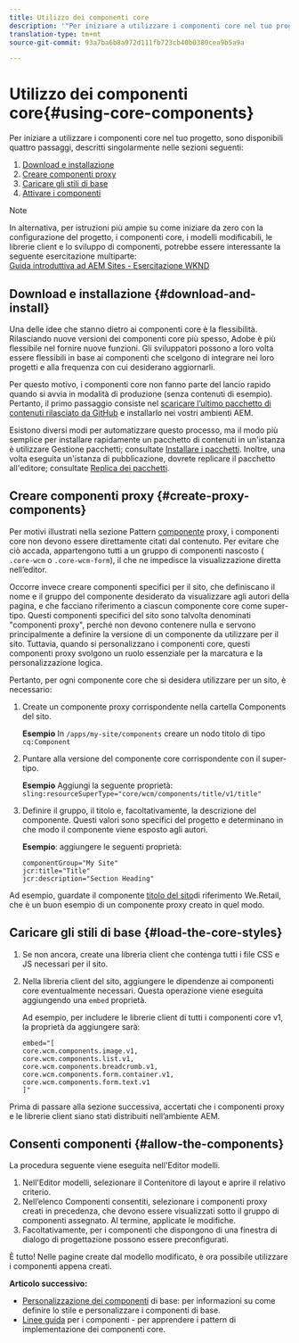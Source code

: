 ```yaml
---
title: Utilizzo dei componenti core
description: '"Per iniziare a utilizzare i componenti core nel tuo progetto, devi seguire tre passaggi: scaricate e installate, create componenti proxy, caricate gli stili di base e consentite i componenti nei modelli."'
translation-type: tm+mt
source-git-commit: 93a7ba6b8a972d111fb723cb40b0380cea9b5a9a

---
```



# Utilizzo dei componenti core{#using-core-components}

Per iniziare a utilizzare i componenti core nel tuo progetto, sono disponibili quattro passaggi, descritti singolarmente nelle sezioni seguenti:

1. [Download e installazione](#download-and-install)
1. [Creare componenti proxy](#create-proxy-components)
1. [Caricare gli stili di base](#load-the-core-styles)
1. [Attivare i componenti](#allow-the-components)

>[!NOTE]
>
>In alternativa, per istruzioni più ampie su come iniziare da zero con la configurazione del progetto, i componenti core, i modelli modificabili, le librerie client e lo sviluppo di componenti, potrebbe essere interessante la seguente esercitazione multiparte:\
>[Guida introduttiva ad AEM Sites - Esercitazione WKND](https://docs.adobe.com/content/help/en/experience-manager-learn/getting-started-wknd-tutorial-develop/overview.html)

## Download e installazione {#download-and-install}

Una delle idee che stanno dietro ai componenti core è la flessibilità. Rilasciando nuove versioni dei componenti core più spesso, Adobe è più flessibile nel fornire nuove funzioni. Gli sviluppatori possono a loro volta essere flessibili in base ai componenti che scelgono di integrare nei loro progetti e alla frequenza con cui desiderano aggiornarli.

Per questo motivo, i componenti core non fanno parte del lancio rapido quando si avvia in modalità di produzione (senza contenuti di esempio). Pertanto, il primo passaggio consiste nel [scaricare l’ultimo pacchetto di contenuti rilasciato da GitHub](https://github.com/adobe/aem-core-wcm-components/releases/latest) e installarlo nei vostri ambienti AEM.

Esistono diversi modi per automatizzare questo processo, ma il modo più semplice per installare rapidamente un pacchetto di contenuti in un&#39;istanza è utilizzare Gestione pacchetti; consultate [Installare i pacchetti](https://docs.adobe.com/content/help/en/experience-manager-65/administering/contentmanagement/package-manager.html#installing-packages). Inoltre, una volta eseguita un&#39;istanza di pubblicazione, dovrete replicare il pacchetto all&#39;editore; consultate [Replica dei pacchetti](https://docs.adobe.com/content/help/en/experience-manager-65/administering/contentmanagement/package-manager.html#replicating-packages).

<!-- 

Comment Type: annotation
Last Modified By: ims-author-CE1E2CE451D1F0680A490D45@AdobeID
Last Modified Date: 2017-04-17T16:42:59.142-0400

Should we be promoting embedding the core-component package as an artifact in a customer application, reasoning as follows: 1) a customer application is required to leverage core components (at a minimum, proxy components must be defined) 2) a customer application must be updated to leverage new versions of core components (since it requires adjusting the sling:resourceSuperType to point at the new version of the component) It seems the only time theres an advantage to installing a release directly is if a bug-fix (non version-changing) release of core-components is cut, and it doesnt coincide with an application deployment. WDYT? For example, recommend doing this for ACS Commons which has a similar use-case (https://adobe-consulting-services.github.io/acs-aem-commons/pages/maven.html) We can of course keep the instructions for manually deploying, since some will want to do this, or the bug-fix use-case will appear.

 -->

## Creare componenti proxy {#create-proxy-components}

Per motivi illustrati nella sezione Pattern [componente](/help/developing/guidelines.md#proxy-component-pattern) proxy, i componenti core non devono essere direttamente citati dal contenuto. Per evitare che ciò accada, appartengono tutti a un gruppo di componenti nascosto ( `.core-wcm` o `.core-wcm-form`), il che ne impedisce la visualizzazione diretta nell’editor.

Occorre invece creare componenti specifici per il sito, che definiscano il nome e il gruppo del componente desiderato da visualizzare agli autori della pagina, e che facciano riferimento a ciascun componente core come super-tipo. Questi componenti specifici del sito sono talvolta denominati &quot;componenti proxy&quot;, perché non devono contenere nulla e servono principalmente a definire la versione di un componente da utilizzare per il sito. Tuttavia, quando si personalizzano i componenti [](/help/developing/customizing.md)core, questi componenti proxy svolgono un ruolo essenziale per la marcatura e la personalizzazione logica.

Pertanto, per ogni componente core che si desidera utilizzare per un sito, è necessario:

1. Create un componente proxy corrispondente nella cartella Components del sito.

   **Esempio** In `/apps/my-site/components` creare un nodo titolo di tipo `cq:Component`

1. Puntare alla versione del componente core corrispondente con il super-tipo.

   **Esempio** Aggiungi la seguente proprietà:\
   `sling:resourceSuperType="core/wcm/components/title/v1/title"`

1. Definire il gruppo, il titolo e, facoltativamente, la descrizione del componente. Questi valori sono specifici del progetto e determinano in che modo il componente viene esposto agli autori.

   **Esempio**: aggiungere le seguenti proprietà:

   ```shell
   componentGroup="My Site"
   jcr:title="Title"  
   jcr:description="Section Heading"
   ```

Ad esempio, guardate il componente [titolo del sito](https://github.com/Adobe-Marketing-Cloud/aem-sample-we-retail/blob/master/ui.apps/src/main/content/jcr_root/apps/weretail/components/content/title/.content.xml)di riferimento We.Retail, che è un buon esempio di un componente proxy creato in quel modo.

## Caricare gli stili di base {#load-the-core-styles}

<!-- 

Comment Type: annotation
Last Modified By: ims-author-CE1E2CE451D1F0680A490D45@AdobeID
Last Modified Date: 2017-04-17T16:57:16.414-0400

Styles is odd in that most Core Components do not have CSS; very few even have structural CSS (breadcrumbs, list) It may be more apt to title this section: Load the Core JavaScript and CSS or Load the Core Client Libraries ?

 -->

<!-- 

Comment Type: annotation
Last Modified By: ims-author-CE1E2CE451D1F0680A490D45@AdobeID
Last Modified Date: 2017-04-17T17:41:37.115-0400

This section seems to cover the "sites" clientlibs for core components; Do we need a section for ensuring the editor clientlibs are loaded in the Page Editor? Pending: https://github.com/Adobe-Marketing-Cloud/aem-core-wcm-components/issues/15

 -->

<!-- 

Comment Type: annotation
Last Modified By: cotescu
Last Modified Date: 2018-03-09T10:45:52.812-0500

Load the Core Client Libraries sounds way better

 -->

1. Se non ancora, create una libreria [](https://docs.adobe.com/content/help/en/experience-manager-65/developing/introduction/clientlibs.html) client che contenga tutti i file CSS e JS necessari per il sito.
1. Nella libreria client del sito, aggiungere le dipendenze ai componenti core eventualmente necessari. Questa operazione viene eseguita aggiungendo una `embed` proprietà.

   Ad esempio, per includere le librerie client di tutti i componenti core v1, la proprietà da aggiungere sarà:

   ```shell
   embed="[  
   core.wcm.components.image.v1,  
   core.wcm.components.list.v1,  
   core.wcm.components.breadcrumb.v1,  
   core.wcm.components.form.container.v1,  
   core.wcm.components.form.text.v1  
   ]"
   ```

Prima di passare alla sezione successiva, accertati che i componenti proxy e le librerie client siano stati distribuiti nell’ambiente AEM.

## Consenti componenti {#allow-the-components}

La procedura seguente viene eseguita nell&#39;Editor [](https://docs.adobe.com/content/help/en/experience-manager-cloud-service/sites/authoring/features/templates.html)modelli.

1. Nell&#39;Editor modelli, selezionare il Contenitore di layout e aprire il relativo criterio.
1. Nell’elenco Componenti consentiti, selezionare i componenti proxy creati in precedenza, che devono essere visualizzati sotto il gruppo di componenti assegnato. Al termine, applicate le modifiche.
1. Facoltativamente, per i componenti che dispongono di una finestra di dialogo di progettazione possono essere preconfigurati.

È tutto! Nelle pagine create dal modello modificato, è ora possibile utilizzare i componenti appena creati.

**Articolo successivo:**

* [Personalizzazione dei componenti](/help/developing/customizing.md) di base: per informazioni su come definire lo stile e personalizzare i componenti di base.
* [Linee guida](/help/developing/guidelines.md) per i componenti - per apprendere i pattern di implementazione dei componenti core.
